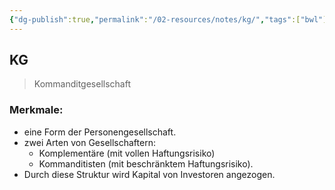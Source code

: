 ```yaml
---
{"dg-publish":true,"permalink":"/02-resources/notes/kg/","tags":["bwl"],"noteIcon":"","updated":"2024-06-09T19:29:42.393+02:00"}
---
```


## KG 
> Kommanditgesellschaft

### Merkmale:

- eine Form der Personengesellschaft.
- zwei Arten von Gesellschaftern:
	- Komplementäre (mit vollen Haftungsrisiko)
	- Kommanditisten (mit beschränktem Haftungsrisiko).
- Durch diese Struktur wird Kapital von Investoren angezogen.
